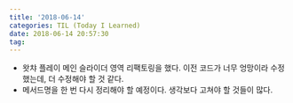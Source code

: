 ```yaml
---
title: '2018-06-14'
categories: TIL (Today I Learned)
date: 2018-06-14 20:57:30
tag:
---
```


- 왓챠 플레이 메인 슬라이더 영역 리팩토링을 했다. 이전 코드가 너무 엉망이라 수정했는데, 더 수정해야 할 것 같다.
- 메서드명을 한 번 다시 정리해야 할 예정이다. 생각보다 고쳐야 할 것들이 많다.